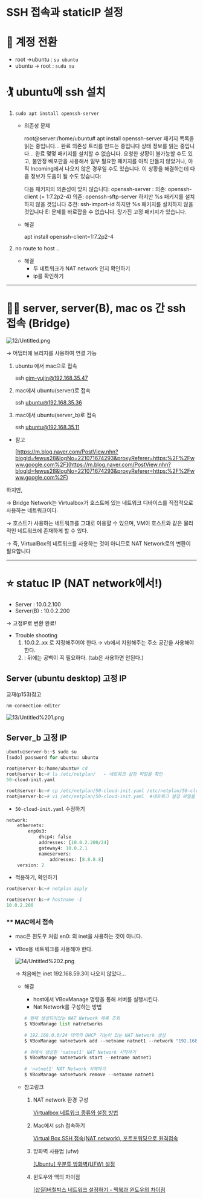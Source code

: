 # SSH 접속과 staticIP 설정

# 👯 계정 전환

- root →ubuntu :  `su ubuntu`
- ubuntu → root : `sudu su`

# 🏌️ ubuntu에 ssh 설치

1. `sudo apt install openssh-server`
    - 의존성 문제

        root@server:/home/ubuntu# apt install openssh-server
        패키지 목록을 읽는 중입니다... 완료
        의존성 트리를 만드는 중입니다
        상태 정보를 읽는 중입니다... 완료
        몇몇 패키지를 설치할 수 없습니다. 요청한 상황이 불가능할 수도 있고,
        불안정 배포판을 사용해서 일부 필요한 패키지를 아직 만들지 않았거나,
        아직 Incoming에서 나오지 않은 경우일 수도 있습니다.
        이 상황을 해결하는데 다음 정보가 도움이 될 수도 있습니다:

        다음 패키지의 의존성이 맞지 않습니다:
        openssh-server : 의존: openssh-client (= 1:7.2p2-4)
        의존: openssh-sftp-server 하지만 %s 패키지를 설치하지 않을 것입니다
        추천: ssh-import-id 하지만 %s 패키지를 설치하지 않을 것입니다
        E: 문제를 바로잡을 수 없습니다. 망가진 고정 패키지가 있습니다.

    - 해결

        apt install openssh-client=1:7.2p2-4

2. no route to host  ..
    - 해결
        - 두 네트워크가 NAT network 인지 확인하기
        - ip를 확인하기

---

# 👰🏻 server, server(B), mac os 간 ssh 접속 (Bridge)

![12/Untitled.png](1/Untitled12.png)

→ 어댑터에 브리지를 사용하여 연결 가능

1. ubuntu 에서 mac으로 접속

    ssh [gim-yujin@192.168.35.47](mailto:gim-yujin@192.168.35.47)

2. mac에서 ubuntu(server)로 접속

    ssh ubuntu@192.168.35.36

3. mac에서 ubuntu(server_b)로 접속

    ssh ubuntu@192.168.35.11

- 참고

    [https://m.blog.naver.com/PostView.nhn?blogId=fewus28&logNo=221071674293&proxyReferer=https:%2F%2Fwww.google.com%2F](https://m.blog.naver.com/PostView.nhn?blogId=fewus28&logNo=221071674293&proxyReferer=https:%2F%2Fwww.google.com%2F)

하지만,

→ Bridge Network는 Virtualbox가 호스트에 있는 네트워크 디바이스를 직접적으로 사용하는 네트워크이다.

→ 호스트가 사용하는 네트워크를 그대로 이용햘 수 있으며, VM이 호스트와 같은 물리적인 네트워크에 존재하게 할 수 있다.

→ 즉, VirtualBox의 네트워크를 사용하는 것이 아니므로 NAT Network로의 변환이 필요합니다

---

# ⭐ statuc IP (NAT network에서!)

- Server : 10.0.2.100
- Server(B) : 10.0.2.200

→ 고정IP로 변환 완료!

- Trouble shooting
    1. 10.0.2..xx 로 지정해주어야 한다.→ vb에서 지원해주는 주소 공간을 사용해야한다. 
    2. : 뒤에는 공백이 꼭 필요하다. (tab은 사용하면 안된다.)

## Server (ubuntu desktop) 고정 IP

교재(p153)참고

```python
nm-connection-editer
```

![13/Untitled%201.png](1/Untitled13.png)

## Server_b 고정 IP

```python
ubuntu@server-b:~$ sudo su
[sudo] password for ubuntu: ubuntu

root@server-b:/home/ubuntu# cd
root@server-b:~# ls /etc/netplan/	⇐ 네트워크 설정 파일을 확인
50-cloud-init.yaml

root@server-b:~# cp /etc/netplan/50-cloud-init.yaml /etc/netplan/50-cloud-init.yaml.bak	  # 백업 파일 생성
root@server-b:~# vi /etc/netplan/50-cloud-init.yaml	 #네트워크 설정 파일을 편집
```

- `50-cloud-init.yaml` 수정하기

```python
network:
    ethernets:
        enp0s3:
            dhcp4: false
            addresses: [10.0.2.200/24]
            gateway4: 10.0.2.1
            nameservers:
                addresses: [8.8.8.8]
    version: 2
```

- 적용하기, 확인하기

```python
root@server-b:~# netplan apply

root@server-b:~# hostname -I
10.0.2.200
```

### ** MAC에서 접속

- mac은 윈도우 처럼 en0: 의 inet을 사용하는 것이 아니다.
- VBox용 네트워크를 사용해야 한다.

    ![14/Untitled%202.png](1/Untitled14.png)

    → 처음에는 inet 192.168.59.3이 나오지 않았다...

    - 해결
        - host에서 VBoxManage 명령을 통해 서버를 실행시킨다.
        - Nat Network를 구성하는 방법

        ```python
        # 현재 생성되어있는 NAT Network 목록 조회
        $ VBoxManage list natnetworks
         
        # 192.168.0.0/24 대역의 DHCP 기능이 있는 NAT Network 생성
        $ VBoxManage natnetwork add --netname natnet1 --network "192.168.0.0/24" --enable --dhcp on
         
        # 위에서 생성한 'natnet1' NAT Network 시작하기
        $ VBoxManage natnetwork start --netname natnet1
         
        # 'natnet1' NAT Network 삭제하기
        $ VBoxManage natnetwork remove --netname natnet1
        ```

    - 참고링크
        1. NAT network 환경 구성

            [Virtualbox 네트워크 종류와 설정 방법](https://indienote.tistory.com/258)

        2. Mac에서 ssh 접속하기

            [Virtual Box SSH 접속(NAT network), 포트포워딩으로 원격접속](https://hongku.tistory.com/179)

        3. 방화벽 사용법 (ufw)

            [[Ubuntu] 우분투 방화벽(UFW) 설정](https://webdir.tistory.com/206)

        4. 윈도우와 맥의 차이점

            [[삽질]버철박스 네트워크 설정하기 - 맥북과 윈도우의 차이점](https://naleejang.tistory.com/167)